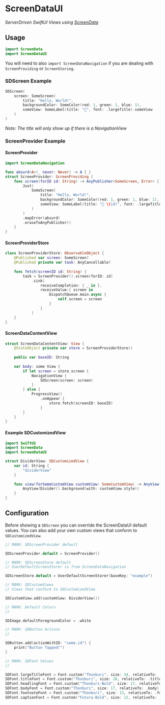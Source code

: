 # ScreenDataUI

*ServerDriven SwiftUI Views using [ScreenData](https://serverdriven.github.io/ScreenData/)*


## Usage

```swift
import ScreenData
import ScreenDataUI
```


You will need to also `import ScreenDataNavigation` if you are dealing with `ScreenProviding` or `ScreenStoring`.

### SDScreen Example

```swift
SDScreen(
    screen: SomeScreen(
        title: "Hello, World!",
        backgroundColor: SomeColor(red: 1, green: 1, blue: 1),
        someView: SomeLabel(title: "👋", font: .largeTitle).someView
    )
)
```

*Note: The title will only show up if there is a NavigationView*

### ScreenProvider Example

#### ScreenProvider
```swift
import ScreenDataNavigation

func absurd<A>(_ never: Never) -> A { }
struct ScreenProvider: ScreenProviding {
    func screen(forID id: String) -> AnyPublisher<SomeScreen, Error> {
        Just(
            SomeScreen(
                title: "Hello, World!",
                backgroundColor: SomeColor(red: 1, green: 1, blue: 1),
                someView: SomeLabel(title: "👋 \(id)", font: .largeTitle).someView
            )
        )
        .mapError(absurd)
        .eraseToAnyPublisher()
    }
}
```

#### ScreenProviderStore

```swift
class ScreenProviderStore: ObservableObject {
    @Published var screen: SomeScreen?
    @Published private var task: AnyCancellable?
    
    func fetch(screenID id: String) {
        task = ScreenProvider().screen(forID: id)
            .sink(
                receiveCompletion: { _ in },
                receiveValue:{ screen in
                    DispatchQueue.main.async {
                        self.screen = screen
                    }
                }
            )
    }
}
```

#### ScreenDataContentView

```swift
struct ScreenDataContentView: View {
    @StateObject private var store = ScreenProviderStore()
    
    public var baseID: String
    
    var body: some View {
        if let screen = store.screen {
            NavigationView {
                SDScreen(screen: screen)
            }
        } else {
            ProgressView()
                .onAppear {
                    store.fetch(screenID: baseID)
                }
        }
    }
}
```

#### Example SDCustomizedView

```swift
import SwiftUI
import ScreenData
import ScreenDataUI

struct DividerView: SDCustomizedView {
    var id: String {
        "dividerView"
    }
    
    func view(forSomeCustomView customView: SomeCustomView) -> AnyView {
        AnyView(Divider().background(with: customView.style))
    }
}
```

## Configuration

Before showing a `SDScreen` you can override the ScreenDataUI default values. You can also add your own custom views that conform to `SDCustomizedView`.

```swift
// MARK: SDScreenProvider default

SDScreenProvider.default = ScreenProvider()

// MARK: SDScreenStore default
// UserDefaultScreenStorer is from ScreenDataNavigation

SDScreenStore.default = UserDefaultScreenStorer(baseKey: "example")

// MARK: SDCustomViews
// Views that conform to SDCustomizedView

SDCustomView.add(customView: DividerView())

// MARK: Default Colors
//

SDImage.defaultForegroundColor = .white

// MARK: SDButton Actions
//

SDButton.add(actionWithID: "some.id") {
    print("Button Tapped!")
}

// MARK: SDFont Values
//

SDFont.largeTitleFont = Font.custom("Thonburi", size: 34, relativeTo: .largeTitle)
SDFont.titleFont = Font.custom("Thonburi", size: 28, relativeTo: .title)
SDFont.headlingFont = Font.custom("Thonburi-Bold", size: 17, relativeTo: .headline)
SDFont.bodyFont = Font.custom("Thonburi", size: 17, relativeTo: .body)
SDFont.footnoteFont = Font.custom("Thonburi", size: 13, relativeTo: .footnote)
SDFont.captionFont = Font.custom("Futura-Bold", size: 12, relativeTo: .caption)
```
